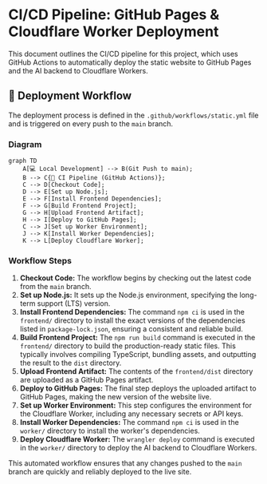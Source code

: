 # CI/CD Pipeline: GitHub Pages & Cloudflare Worker Deployment

This document outlines the CI/CD pipeline for this project, which uses GitHub Actions to automatically deploy the static website to GitHub Pages and the AI backend to Cloudflare Workers.

## 🚀 Deployment Workflow

The deployment process is defined in the `.github/workflows/static.yml` file and is triggered on every push to the `main` branch.

### Diagram

```mermaid
graph TD
    A[💻 Local Development] --> B(Git Push to main);
    B --> C{🤖 CI Pipeline (GitHub Actions)};
    C --> D[Checkout Code];
    D --> E[Set up Node.js];
    E --> F[Install Frontend Dependencies];
    F --> G[Build Frontend Project];
    G --> H[Upload Frontend Artifact];
    H --> I[Deploy to GitHub Pages];
    C --> J[Set up Worker Environment];
    J --> K[Install Worker Dependencies];
    K --> L[Deploy Cloudflare Worker];
```

###  Workflow Steps

1.  **Checkout Code:** The workflow begins by checking out the latest code from the `main` branch.
2.  **Set up Node.js:** It sets up the Node.js environment, specifying the long-term support (LTS) version.
3.  **Install Frontend Dependencies:** The command `npm ci` is used in the `frontend/` directory to install the exact versions of the dependencies listed in `package-lock.json`, ensuring a consistent and reliable build.
4.  **Build Frontend Project:** The `npm run build` command is executed in the `frontend/` directory to build the production-ready static files. This typically involves compiling TypeScript, bundling assets, and outputting the result to the `dist` directory.
5.  **Upload Frontend Artifact:** The contents of the `frontend/dist` directory are uploaded as a GitHub Pages artifact.
6.  **Deploy to GitHub Pages:** The final step deploys the uploaded artifact to GitHub Pages, making the new version of the website live.
7.  **Set up Worker Environment:** This step configures the environment for the Cloudflare Worker, including any necessary secrets or API keys.
8.  **Install Worker Dependencies:** The command `npm ci` is used in the `worker/` directory to install the worker's dependencies.
9.  **Deploy Cloudflare Worker:** The `wrangler deploy` command is executed in the `worker/` directory to deploy the AI backend to Cloudflare Workers.

This automated workflow ensures that any changes pushed to the `main` branch are quickly and reliably deployed to the live site.